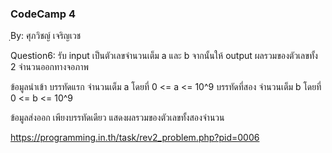 ### CodeCamp 4 ###
ฺBy: ศุภวิชญ์ เจริญเวช

Question6: 
  รับ input เป็นตัวเลขจำนวนเต็ม a และ b จากนั้นให้ output ผลรวมของตัวเลขทั้ง 2 จำนวนออกทางจอภาพ

  ข้อมูลนำเข้า
  บรรทัดแรก จำนวนเต็ม a โดยที่ 0 <= a <= 10^9
  บรรทัดที่สอง จำนวนเต็ม b โดยที่ 0 <= b <= 10^9

  ข้อมูลส่งออก
  เพียงบรรทัดเดียว แสดงผลรวมของตัวเลขทั้งสองจำนวน

  https://programming.in.th/task/rev2_problem.php?pid=0006